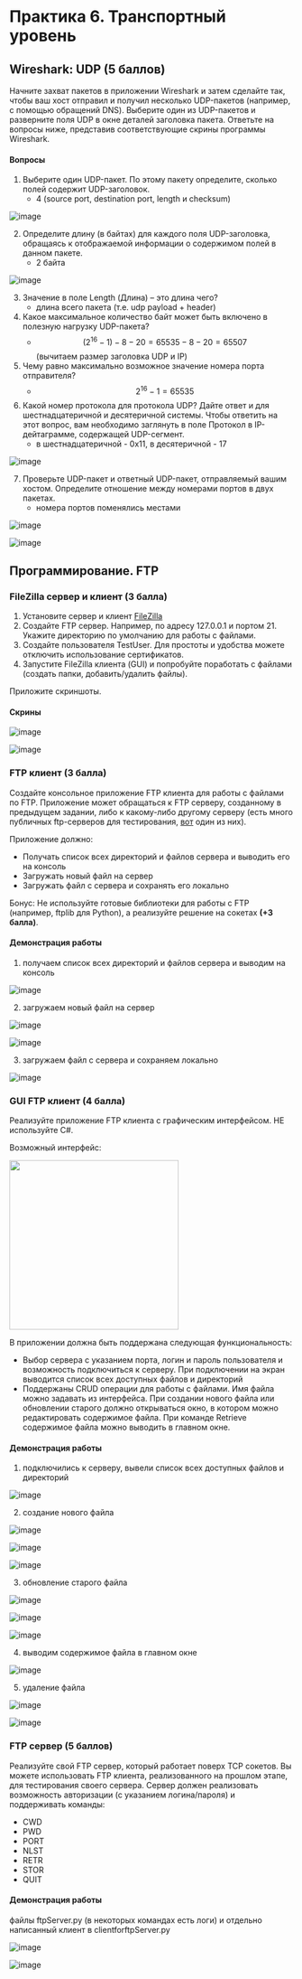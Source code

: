 # Практика 6. Транспортный уровень

## Wireshark: UDP (5 баллов)
Начните захват пакетов в приложении Wireshark и затем сделайте так, чтобы ваш хост отправил и
получил несколько UDP-пакетов (например, с помощью обращений DNS).
Выберите один из UDP-пакетов и разверните поля UDP в окне деталей заголовка пакета.
Ответьте на вопросы ниже, представив соответствующие скрины программы Wireshark.

#### Вопросы
1. Выберите один UDP-пакет. По этому пакету определите, сколько полей содержит UDP-заголовок.
   - 4 (source port, destination port, length и checksum)

![image](https://github.com/user-attachments/assets/d946dd7f-31f4-4101-9e40-c4382a95a5ce)

2. Определите длину (в байтах) для каждого поля UDP-заголовка, обращаясь к отображаемой
   информации о содержимом полей в данном пакете.
   - 2 байта

![image](https://github.com/user-attachments/assets/f26a58f2-700d-43bd-b212-6a5610b9766b)

3. Значение в поле Length (Длина) – это длина чего?
   - длина всего пакета (т.е. udp payload + header)
4. Какое максимальное количество байт может быть включено в полезную нагрузку UDP-пакета?
   - $$(2^{16} - 1) - 8 - 20 = 65535 - 8 - 20 = 65507$$ (вычитаем размер заголовка UDP и IP)
5. Чему равно максимально возможное значение номера порта отправителя?
   - $$2^{16} - 1 = 65535$$
6. Какой номер протокола для протокола UDP? Дайте ответ и для шестнадцатеричной и
   десятеричной системы. Чтобы ответить на этот вопрос, вам необходимо заглянуть в поле
   Протокол в IP-дейтаграмме, содержащей UDP-сегмент.
   - в шестнадцатеричной - 0x11, в десятеричной - 17

![image](https://github.com/user-attachments/assets/680d789a-81ff-42cc-b488-f1e420c80306)

7. Проверьте UDP-пакет и ответный UDP-пакет, отправляемый вашим хостом. Определите
   отношение между номерами портов в двух пакетах.
   - номера портов поменялись местами

![image](https://github.com/user-attachments/assets/0e248bfa-3dcc-4c8a-a01b-4dc8f67cc755)

![image](https://github.com/user-attachments/assets/f55cb0c8-97e6-4001-bcc7-f395984f36ed)

## Программирование. FTP

### FileZilla сервер и клиент (3 балла)
1. Установите сервер и клиент [FileZilla](https://filezilla.ru/get)
2. Создайте FTP сервер. Например, по адресу 127.0.0.1 и портом 21. 
   Укажите директорию по умолчанию для работы с файлами.
3. Создайте пользователя TestUser. Для простоты и удобства можете отключить использование сертификатов.
4. Запустите FileZilla клиента (GUI) и попробуйте поработать с файлами (создать папки,
добавить/удалить файлы).

Приложите скриншоты.

#### Скрины

![image](https://github.com/user-attachments/assets/df828d39-4943-4610-9bda-cdfe61295077)

![image](https://github.com/user-attachments/assets/98a780c1-c243-484e-aa58-162ccc40c04b)

### FTP клиент (3 балла)
Создайте консольное приложение FTP клиента для работы с файлами по FTP. Приложение может
обращаться к FTP серверу, созданному в предыдущем задании, либо к какому-либо другому серверу 
(есть много публичных ftp-серверов для тестирования, [вот](https://dlptest.com/ftp-test/) один из них).

Приложение должно:
- Получать список всех директорий и файлов сервера и выводить его на консоль
- Загружать новый файл на сервер
- Загружать файл с сервера и сохранять его локально

Бонус: Не используйте готовые библиотеки для работы с FTP (например, ftplib для Python), а реализуйте решение на сокетах **(+3 балла)**.

#### Демонстрация работы
1) получаем список всех директорий и файлов сервера и выводим на консоль

![image](https://github.com/user-attachments/assets/88e7d1ed-0a02-432d-95eb-bbbf428d5d75)

2) загружаем новый файл на сервер

![image](https://github.com/user-attachments/assets/2b734d8a-362d-47ac-8f95-dc73b6e52003)

![image](https://github.com/user-attachments/assets/27596af6-5574-42b5-9f76-5a31bc9d081a)

3) загружаем файл с сервера и сохраняем локально

![image](https://github.com/user-attachments/assets/9a3153f0-60d6-465e-8e5c-523f0185f305)

### GUI FTP клиент (4 балла)
Реализуйте приложение FTP клиента с графическим интерфейсом. НЕ используйте C#.

Возможный интерфейс:

<img src="images/example-ftp-gui.png" width=300 />

В приложении должна быть поддержана следующая функциональность:
- Выбор сервера с указанием порта, логин и пароль пользователя и возможность
подключиться к серверу. При подключении на экран выводится список всех доступных
файлов и директорий
- Поддержаны CRUD операции для работы с файлами. Имя файла можно задавать из
интерфейса. При создании нового файла или обновлении старого должно открываться
окно, в котором можно редактировать содержимое файла. При команде Retrieve
содержимое файла можно выводить в главном окне.

#### Демонстрация работы
1) подключились к серверу, вывели список всех доступных файлов и директорий

![image](https://github.com/user-attachments/assets/65fc15c7-be2e-4427-918b-b5c605d4a78f)

2) создание нового файла

![image](https://github.com/user-attachments/assets/713561b6-921d-4ab8-a957-28bef22975d8)

![image](https://github.com/user-attachments/assets/226ed182-5440-4b24-a469-362d86827c8b)

![image](https://github.com/user-attachments/assets/21c6a3f7-9700-4f8e-a440-db131b64df74)

3) обновление старого файла

![image](https://github.com/user-attachments/assets/626769f5-dfb0-4ee0-9fee-0b7c9d1b732e)

![image](https://github.com/user-attachments/assets/584dfec6-3132-4118-a9ad-c1b183126278)

![image](https://github.com/user-attachments/assets/38958a76-82ea-47f8-843d-ddfdb5c05511)

4) выводим содержимое файла в главном окне

![image](https://github.com/user-attachments/assets/40a620ae-ae3d-4543-87e0-5c83458cd5ef)

5) удаление файла

![image](https://github.com/user-attachments/assets/e1e9a055-023c-4313-9996-052eb63e157b)

![image](https://github.com/user-attachments/assets/49d756ab-d017-44fd-ad95-c26d4c7f79b8)

### FTP сервер (5 баллов)
Реализуйте свой FTP сервер, который работает поверх TCP сокетов. Вы можете использовать FTP клиента, реализованного на прошлом этапе, для тестирования своего сервера.
Сервер должен реализовать возможность авторизации (с указанием логина/пароля) и поддерживать команды:
- CWD
- PWD
- PORT
- NLST
- RETR
- STOR
- QUIT

#### Демонстрация работы
файлы ftpServer.py (в некоторых командах есть логи) и отдельно написанный клиент в clientforftpServer.py

![image](https://github.com/user-attachments/assets/343df43b-e6ab-4ff7-af4f-8702d8683f68)

![image](https://github.com/user-attachments/assets/ac2f5f9e-967a-4428-b38e-4ede0d08fa0e)

